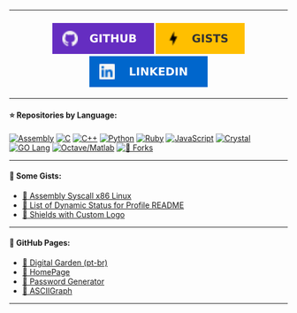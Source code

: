 <!-- GabriOliv/GabriOliv `README.md` -->

---

<h3 align="center">
	<a href="https://github.com/GabriOliv" alt="GitHub Profile">
		<img src="images/shield_github.svg"/></a>
	<a href="https://gist.github.com/GabriOliv" alt="GitHub Gist">
		<img src="images/shield_gists.svg"/></a>
	<a href="https://linkedin.com/in/gabriel-o-laureano/" alt="Linkedin">
		<img src="images/shield_linkedin.svg"/></a>
</h3>

---

#### ⭐️ Repositories by Language:

[![Assembly](https://img.shields.io/badge/Assembly-blue?style=flat-square&labelColor=black&color=lightgrey&logo=searxng&logoColor=fff)](https://github.com/search?l=Assembly&q=user%3AGabriOliv&type=Repositories) 
[![C](https://img.shields.io/badge/C-blue?style=flat-square&labelColor=black&color=00599C&logo=searxng&logoColor=fff)](https://github.com/search?l=C&q=user%3AGabriOliv&type=Repositories) 
[![C++](https://img.shields.io/badge/C++-blue?style=flat-square&labelColor=black&color=00599C&logo=searxng&logoColor=fff)](https://github.com/search?l=C%2B%2B&q=user%3AGabriOliv&type=Repositories) 
[![Python](https://img.shields.io/badge/Python-blue?style=flat-square&labelColor=black&color=3776AB&logo=searxng&logoColor=fff)](https://github.com/search?l=Python&q=user%3AGabriOliv&type=Repositories) 
[![Ruby](https://img.shields.io/badge/Ruby-blue?style=flat-square&labelColor=black&color=CC342D&logo=searxng&logoColor=fff)](https://github.com/search?l=Ruby&q=user%3AGabriOliv&type=Repositories) 
[![JavaScript](https://img.shields.io/badge/JavaScript-blue?style=flat-square&labelColor=black&color=F7DF1E&logo=searxng&logoColor=fff)](https://github.com/search?l=JavaScript&q=user%3AGabriOliv&type=Repositories) 
[![Crystal](https://img.shields.io/badge/Crystal-blue?style=flat-square&labelColor=black&color=grey&logo=searxng&logoColor=fff)](https://github.com/search?l=Crystal&q=user%3AGabriOliv&type=Repositories) 
[![GO Lang](https://img.shields.io/badge/GO_Lang-blue?style=flat-square&labelColor=black&color=00ADD8&logo=searxng&logoColor=fff)](https://github.com/search?l=go&q=user%3AGabriOliv&type=Repositories) 
[![Octave/Matlab](https://img.shields.io/badge/Octave/Matlab-blue?style=flat-square&labelColor=black&color=0072BD&logo=searxng&logoColor=fff)](https://github.com/search?l=MATLAB&q=user%3AGabriOliv&type=Repositories) 
[![🍴 Forks](https://img.shields.io/badge/🍴-Forks-blue?style=flat-square&labelColor=black&color=white)](https://github.com/GabriOliv?tab=repositories&type=fork)

---

#### 💊 Some Gists:

- [🔗 Assembly Syscall x86 Linux](https://gist.github.com/GabriOliv/a9411fa771a1e5d94105cb05cbaebd21)
- [🔗 List of Dynamic Status for Profile README](https://gist.github.com/GabriOliv/3d1cfdb262b006a4ccf8ca425807df83)
- [🔗 Shields with Custom Logo](https://gist.github.com/GabriOliv/5d98d76bd5edb5d4f774b8fd0e494823)

---

#### 📂 GitHub Pages:

- [📄 Digital Garden (pt-br)](https://gabrioliv.github.io/garden/)
- [📄 HomePage](https://gabrioliv.github.io/)
- [📄 Password Generator](https://gabrioliv.github.io/wordgenerator/)
- [📄 ASCIIGraph](https://gabrioliv.github.io/asciigraph/)

---